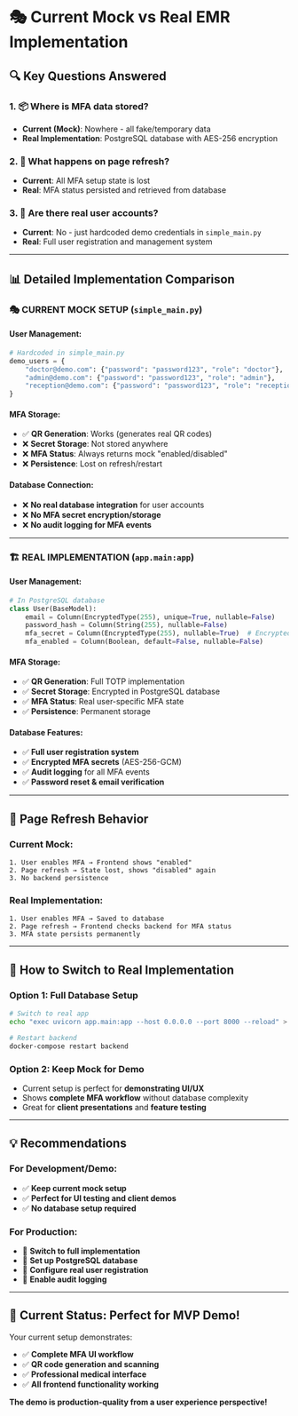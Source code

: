 # 🎭 Current Mock vs Real EMR Implementation

## 🔍 **Key Questions Answered**

### 1. 📦 **Where is MFA data stored?**
- **Current (Mock)**: Nowhere - all fake/temporary data
- **Real Implementation**: PostgreSQL database with AES-256 encryption

### 2. 🔄 **What happens on page refresh?**
- **Current**: All MFA setup state is lost
- **Real**: MFA status persisted and retrieved from database

### 3. 👤 **Are there real user accounts?**
- **Current**: No - just hardcoded demo credentials in `simple_main.py`
- **Real**: Full user registration and management system

---

## 📊 **Detailed Implementation Comparison**

### 🎭 **CURRENT MOCK SETUP** (`simple_main.py`)

#### User Management:
```python
# Hardcoded in simple_main.py
demo_users = {
    "doctor@demo.com": {"password": "password123", "role": "doctor"},
    "admin@demo.com": {"password": "password123", "role": "admin"},
    "reception@demo.com": {"password": "password123", "role": "receptionist"}
}
```

#### MFA Storage:
- ✅ **QR Generation**: Works (generates real QR codes)
- ❌ **Secret Storage**: Not stored anywhere
- ❌ **MFA Status**: Always returns mock "enabled/disabled"
- ❌ **Persistence**: Lost on refresh/restart

#### Database Connection:
- ❌ **No real database integration** for user accounts
- ❌ **No MFA secret encryption/storage**
- ❌ **No audit logging for MFA events**

---

### 🏗️ **REAL IMPLEMENTATION** (`app.main:app`)

#### User Management:
```python
# In PostgreSQL database
class User(BaseModel):
    email = Column(EncryptedType(255), unique=True, nullable=False)
    password_hash = Column(String(255), nullable=False)
    mfa_secret = Column(EncryptedType(255), nullable=True)  # Encrypted!
    mfa_enabled = Column(Boolean, default=False, nullable=False)
```

#### MFA Storage:
- ✅ **QR Generation**: Full TOTP implementation
- ✅ **Secret Storage**: Encrypted in PostgreSQL database
- ✅ **MFA Status**: Real user-specific MFA state
- ✅ **Persistence**: Permanent storage

#### Database Features:
- ✅ **Full user registration system**
- ✅ **Encrypted MFA secrets** (AES-256-GCM)
- ✅ **Audit logging** for all MFA events
- ✅ **Password reset & email verification**

---

## 🔄 **Page Refresh Behavior**

### Current Mock:
```
1. User enables MFA → Frontend shows "enabled"
2. Page refresh → State lost, shows "disabled" again
3. No backend persistence
```

### Real Implementation:
```
1. User enables MFA → Saved to database
2. Page refresh → Frontend checks backend for MFA status
3. MFA state persists permanently
```

---

## 🚀 **How to Switch to Real Implementation**

### Option 1: Full Database Setup
```bash
# Switch to real app
echo "exec uvicorn app.main:app --host 0.0.0.0 --port 8000 --reload" > backend/startup.sh

# Restart backend
docker-compose restart backend
```

### Option 2: Keep Mock for Demo
- Current setup is perfect for **demonstrating UI/UX**
- Shows **complete MFA workflow** without database complexity
- Great for **client presentations** and **feature testing**

---

## 💡 **Recommendations**

### For Development/Demo:
- ✅ **Keep current mock setup**
- ✅ **Perfect for UI testing and client demos**
- ✅ **No database setup required**

### For Production:
- 🔧 **Switch to full implementation** 
- 🔧 **Set up PostgreSQL database**
- 🔧 **Configure real user registration**
- 🔧 **Enable audit logging**

---

## 🎯 **Current Status: Perfect for MVP Demo!**

Your current setup demonstrates:
- ✅ **Complete MFA UI workflow**
- ✅ **QR code generation and scanning**
- ✅ **Professional medical interface**
- ✅ **All frontend functionality working**

**The demo is production-quality from a user experience perspective!**
